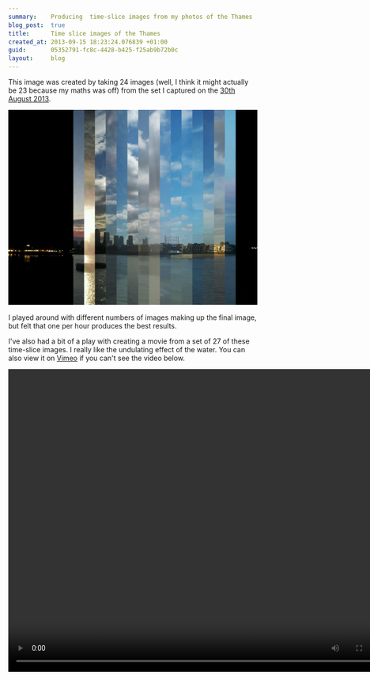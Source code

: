 ```yaml
---
summary:    Producing  time-slice images from my photos of the Thames
blog_post:  true
title:      Time slice images of the Thames
created_at: 2013-09-15 18:23:24.076839 +01:00
guid:       05352791-fc8c-4428-b425-f25ab9b72b0c
layout:     blog
---
```

  This image was created by taking 24 images (well, I think it might actually be 23 because my maths was off) from the set I captured on the [30th August 2013](http://thames-time-lapse.chrisroos.co.uk/days/2013-08-30).

  ![Time slice image of the Thames](/images/2013-08-30-thames-time-slice.jpg)

  I played around with different numbers of images making up the final image, but felt that one per hour produces the best results.

  I've also had a bit of a play with creating a movie from a set of 27 of these time-slice images. I really like the undulating effect of the water. You can also view it on [Vimeo](https://vimeo.com/74574559) if you can't see the video below.

  <video width="782" height="612" controls>
    <source src="/videos/thames-time-slice.mp4" type="video/mp4">
    Your browser does not support the video tag.
  </video>
